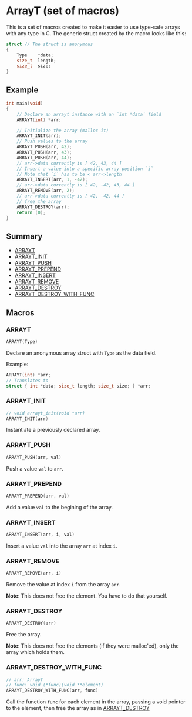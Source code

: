 # ArrayT (set of macros)

This is a set of macros created to make it easier to use type-safe arrays with any type in C. The generic struct created by the macro looks like this:

```c
struct // The struct is anonymous
{
    Type    *data;
    size_t  length;
    size_t  size;
}
```

## Example

```c
int main(void)
{
    // Declare an arrayt instance with an `int *data` field
    ARRAYT(int) *arr;

    // Initialize the array (malloc it)
    ARRAYT_INIT(arr);
    // Push values to the array
    ARRAYT_PUSH(arr, 42);
    ARRAYT_PUSH(arr, 43);
    ARRAYT_PUSH(arr, 44);
    // arr->data currently is [ 42, 43, 44 ]
    // Insert a value into a specific array position `i`
    // Note that `i` has to be < arr->length
    ARRAYT_INSERT(arr, 1, -42);
    // arr->data currently is [ 42, -42, 43, 44 ]
    ARRAYT_REMOVE(arr, 2);
    // arr->data currently is [ 42, -42, 44 ]
    // free the array
    ARRAYT_DESTROY(arr);
    return (0);
}
```

## Summary

- [ARRAYT](#arrayt)
- [ARRAYT_INIT](#arrayt_init)
- [ARRAYT_PUSH](#arrayt_push)
- [ARRAYT_PREPEND](#arrayt_prepend)
- [ARRAYT_INSERT](#arrayt_insert)
- [ARRAYT_REMOVE](#arrayt_remove)
- [ARRAYT_DESTROY](#arrayt_destroy)
- [ARRAYT_DESTROY_WITH_FUNC](#arrayt_destroy_with_func)

## Macros

### ARRAYT
```c
ARRAYT(Type)
```
Declare an anonymous array struct with `Type` as the data field.

Example:
```c
ARRAYT(int) *arr;
// Translates to
struct { int *data; size_t length; size_t size; } *arr;
```

### ARRAYT_INIT
```c
// void arrayt_init(void *arr)
ARRAYT_INIT(arr)
```
Instantiate a previously declared array.

### ARRAYT_PUSH
```c
ARRAYT_PUSH(arr, val)
```
Push a value `val` to `arr`.

### ARRAYT_PREPEND
```c
ARRAYT_PREPEND(arr, val)
```
Add a value `val` to the begining of the array.

### ARRAYT_INSERT
```c
ARRAYT_INSERT(arr, i, val)
```
Insert a value `val` into the array `arr` at index `i`.

### ARRAYT_REMOVE
```c
ARRAYT_REMOVE(arr, i)
```
Remove the value at index `i` from the array `arr`.

**Note**: This does not free the element. You have to do that yourself.

### ARRAYT_DESTROY
```c
ARRAYT_DESTROY(arr)
```
Free the array.

**Note**: This does not free the elements (if they were malloc'ed), only the array which holds them.

### ARRAYT_DESTROY_WITH_FUNC
```c
// arr: ArrayT
// func: void (*func)(void **element)
ARRAYT_DESTROY_WITH_FUNC(arr, func)
```
Call the function `func` for each element in the array, passing a void pointer to the element, then free the array as in [ARRAYT_DESTROY](#arrayt_destroy)
